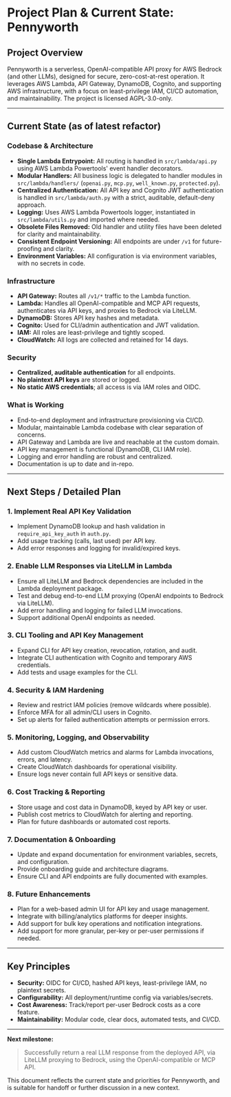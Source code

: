 # Project Plan & Current State: Pennyworth

## Project Overview
Pennyworth is a serverless, OpenAI-compatible API proxy for AWS Bedrock (and other LLMs), designed for secure, zero-cost-at-rest operation. It leverages AWS Lambda, API Gateway, DynamoDB, Cognito, and supporting AWS infrastructure, with a focus on least-privilege IAM, CI/CD automation, and maintainability. The project is licensed AGPL-3.0-only.

---

## Current State (as of latest refactor)

### Codebase & Architecture
- **Single Lambda Entrypoint:** All routing is handled in `src/lambda/api.py` using AWS Lambda Powertools' event handler decorators.
- **Modular Handlers:** All business logic is delegated to handler modules in `src/lambda/handlers/` (`openai.py`, `mcp.py`, `well_known.py`, `protected.py`).
- **Centralized Authentication:** All API key and Cognito JWT authentication is handled in `src/lambda/auth.py` with a strict, auditable, default-deny approach.
- **Logging:** Uses AWS Lambda Powertools logger, instantiated in `src/lambda/utils.py` and imported where needed.
- **Obsolete Files Removed:** Old handler and utility files have been deleted for clarity and maintainability.
- **Consistent Endpoint Versioning:** All endpoints are under `/v1` for future-proofing and clarity.
- **Environment Variables:** All configuration is via environment variables, with no secrets in code.

### Infrastructure
- **API Gateway:** Routes all `/v1/*` traffic to the Lambda function.
- **Lambda:** Handles all OpenAI-compatible and MCP API requests, authenticates via API keys, and proxies to Bedrock via LiteLLM.
- **DynamoDB:** Stores API key hashes and metadata.
- **Cognito:** Used for CLI/admin authentication and JWT validation.
- **IAM:** All roles are least-privilege and tightly scoped.
- **CloudWatch:** All logs are collected and retained for 14 days.

### Security
- **Centralized, auditable authentication** for all endpoints.
- **No plaintext API keys** are stored or logged.
- **No static AWS credentials**; all access is via IAM roles and OIDC.

### What is Working
- End-to-end deployment and infrastructure provisioning via CI/CD.
- Modular, maintainable Lambda codebase with clear separation of concerns.
- API Gateway and Lambda are live and reachable at the custom domain.
- API key management is functional (DynamoDB, CLI IAM role).
- Logging and error handling are robust and centralized.
- Documentation is up to date and in-repo.

---

## Next Steps / Detailed Plan

### 1. **Implement Real API Key Validation**
- Implement DynamoDB lookup and hash validation in `require_api_key_auth` in `auth.py`.
- Add usage tracking (calls, last used) per API key.
- Add error responses and logging for invalid/expired keys.

### 2. **Enable LLM Responses via LiteLLM in Lambda**
- Ensure all LiteLLM and Bedrock dependencies are included in the Lambda deployment package.
- Test and debug end-to-end LLM proxying (OpenAI endpoints to Bedrock via LiteLLM).
- Add error handling and logging for failed LLM invocations.
- Support additional OpenAI endpoints as needed.

### 3. **CLI Tooling and API Key Management**
- Expand CLI for API key creation, revocation, rotation, and audit.
- Integrate CLI authentication with Cognito and temporary AWS credentials.
- Add tests and usage examples for the CLI.

### 4. **Security & IAM Hardening**
- Review and restrict IAM policies (remove wildcards where possible).
- Enforce MFA for all admin/CLI users in Cognito.
- Set up alerts for failed authentication attempts or permission errors.

### 5. **Monitoring, Logging, and Observability**
- Add custom CloudWatch metrics and alarms for Lambda invocations, errors, and latency.
- Create CloudWatch dashboards for operational visibility.
- Ensure logs never contain full API keys or sensitive data.

### 6. **Cost Tracking & Reporting**
- Store usage and cost data in DynamoDB, keyed by API key or user.
- Publish cost metrics to CloudWatch for alerting and reporting.
- Plan for future dashboards or automated cost reports.

### 7. **Documentation & Onboarding**
- Update and expand documentation for environment variables, secrets, and configuration.
- Provide onboarding guide and architecture diagrams.
- Ensure CLI and API endpoints are fully documented with examples.

### 8. **Future Enhancements**
- Plan for a web-based admin UI for API key and usage management.
- Integrate with billing/analytics platforms for deeper insights.
- Add support for bulk key operations and notification integrations.
- Add support for more granular, per-key or per-user permissions if needed.

---

## Key Principles
- **Security:** OIDC for CI/CD, hashed API keys, least-privilege IAM, no plaintext secrets.
- **Configurability:** All deployment/runtime config via variables/secrets.
- **Cost Awareness:** Track/report per-user Bedrock costs as a core feature.
- **Maintainability:** Modular code, clear docs, automated tests, and CI/CD.

---

**Next milestone:**
> Successfully return a real LLM response from the deployed API, via LiteLLM proxying to Bedrock, using the OpenAI-compatible or MCP API.

This document reflects the current state and priorities for Pennyworth, and is suitable for handoff or further discussion in a new context. 